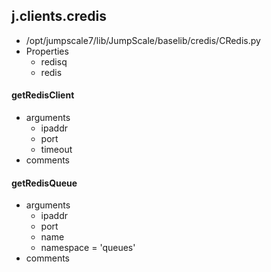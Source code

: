 ## j.clients.credis

- /opt/jumpscale7/lib/JumpScale/baselib/credis/CRedis.py
- Properties
    - redisq
    - redis

    

#### getRedisClient 
- arguments
    - ipaddr
    - port
    - timeout
- comments
    

#### getRedisQueue 
- arguments
    - ipaddr
    - port
    - name
    - namespace = 'queues'
- comments
    


